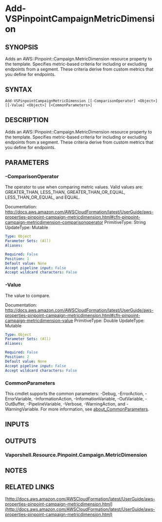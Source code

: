 # Add-VSPinpointCampaignMetricDimension

## SYNOPSIS
Adds an AWS::Pinpoint::Campaign.MetricDimension resource property to the template.
Specifies metric-based criteria for including or excluding endpoints from a segment.
These criteria derive from custom metrics that you define for endpoints.

## SYNTAX

```
Add-VSPinpointCampaignMetricDimension [[-ComparisonOperator] <Object>] [[-Value] <Object>] [<CommonParameters>]
```

## DESCRIPTION
Adds an AWS::Pinpoint::Campaign.MetricDimension resource property to the template.
Specifies metric-based criteria for including or excluding endpoints from a segment.
These criteria derive from custom metrics that you define for endpoints.

## PARAMETERS

### -ComparisonOperator
The operator to use when comparing metric values.
Valid values are: GREATER_THAN, LESS_THAN, GREATER_THAN_OR_EQUAL, LESS_THAN_OR_EQUAL, and EQUAL.

Documentation: http://docs.aws.amazon.com/AWSCloudFormation/latest/UserGuide/aws-properties-pinpoint-campaign-metricdimension.html#cfn-pinpoint-campaign-metricdimension-comparisonoperator
PrimitiveType: String
UpdateType: Mutable

```yaml
Type: Object
Parameter Sets: (All)
Aliases:

Required: False
Position: 1
Default value: None
Accept pipeline input: False
Accept wildcard characters: False
```

### -Value
The value to compare.

Documentation: http://docs.aws.amazon.com/AWSCloudFormation/latest/UserGuide/aws-properties-pinpoint-campaign-metricdimension.html#cfn-pinpoint-campaign-metricdimension-value
PrimitiveType: Double
UpdateType: Mutable

```yaml
Type: Object
Parameter Sets: (All)
Aliases:

Required: False
Position: 2
Default value: None
Accept pipeline input: False
Accept wildcard characters: False
```

### CommonParameters
This cmdlet supports the common parameters: -Debug, -ErrorAction, -ErrorVariable, -InformationAction, -InformationVariable, -OutVariable, -OutBuffer, -PipelineVariable, -Verbose, -WarningAction, and -WarningVariable. For more information, see [about_CommonParameters](http://go.microsoft.com/fwlink/?LinkID=113216).

## INPUTS

## OUTPUTS

### Vaporshell.Resource.Pinpoint.Campaign.MetricDimension
## NOTES

## RELATED LINKS

[http://docs.aws.amazon.com/AWSCloudFormation/latest/UserGuide/aws-properties-pinpoint-campaign-metricdimension.html](http://docs.aws.amazon.com/AWSCloudFormation/latest/UserGuide/aws-properties-pinpoint-campaign-metricdimension.html)

